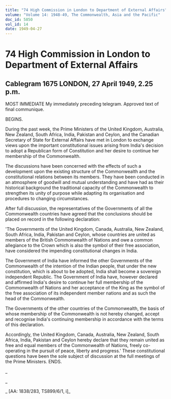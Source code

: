 ```yaml
---
title: "74 High Commission in London to Department of External Affairs"
volume: "Volume 14: 1948-49, The Commonwealth, Asia and the Pacific"
doc_id: 5850
vol_id: 14
date: 1949-04-27
---
```


# 74 High Commission in London to Department of External Affairs

## Cablegram 1675 LONDON, 27 April 1949, 2.25 p.m.

MOST IMMEDIATE My immediately preceding telegram. Approved text of final communique.

BEGINS.

During the past week, the Prime Ministers of the United Kingdom, Australia, New Zealand, South Africa, India, Pakistan and Ceylon, and the Canadian Secretary of State for External Affairs have met in London to exchange views upon the important constitutional issues arising from India's decision to adopt a Republican form of Constitution and her desire to continue her membership of the Commonwealth.

The discussions have been concerned with the effects of such a development upon the existing structure of the Commonwealth and the constitutional relations between its members. They have been conducted in an atmosphere of goodwill and mutual understanding and have had as their historical background the traditional capacity of the Commonwealth to strengthen its unity of purpose while adapting its organisation and procedures to changing circumstances.

After full discussion, the representatives of the Governments of all the Commonwealth countries have agreed that the conclusions should be placed on record in the following declaration:

'The Governments of the United Kingdom, Canada, Australia, New Zealand, South Africa, India, Pakistan and Ceylon, whose countries are united as members of the British Commonwealth of Nations and owe a common allegiance to the Crown which is also the symbol of their free association, have considered the impending constitutional changes in India.

The Government of India have informed the other Governments of the Commonwealth of the intention of the Indian people, that under the new constitution, which is about to be adopted, India shall become a sovereign independent Republic. The Government of India have, however declared and affirmed India's desire to continue her full membership of the Commonwealth of Nations and her acceptance of the King as the symbol of the free association of its independent member nations and as such the head of the Commonwealth.

The Governments of the other countries of the Commonwealth, the basis of whose membership of the Commonwealth is not hereby changed, accept and recognise India's continuing membership in accordance with the terms of this declaration.

Accordingly, the United Kingdom, Canada, Australia, New Zealand, South Africa, India, Pakistan and Ceylon hereby declare that they remain united as free and equal members of the Commonwealth of Nations, freely co-operating in the pursuit of peace, liberty and progress.' These constitutional questions have been the sole subject of discussion at the full meetings of the Prime Ministers. ENDS.

_

_

_ [AA: 1838/283, TS899/6/1, i]_
